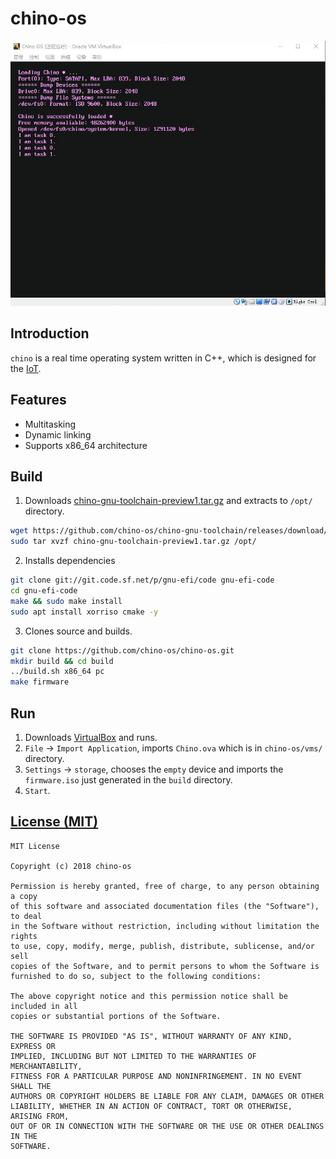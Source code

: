 chino-os
===
![Screenshots](screenshots/1.png)

## Introduction

`chino` is a real time operating system written in C++, which is designed for the [IoT](https://en.wikipedia.org/wiki/Internet_of_things).

## Features
- Multitasking
- Dynamic linking
- Supports x86_64 architecture

## Build

1. Downloads [chino-gnu-toolchain-preview1.tar.gz](https://github.com/chino-os/chino-gnu-toolchain/releases/download/preview1/chino-gnu-toolchain-preview1.tar.gz) and extracts to `/opt/` directory.
```bash
wget https://github.com/chino-os/chino-gnu-toolchain/releases/download/preview1/chino-gnu-toolchain-preview1.tar.gz
sudo tar xvzf chino-gnu-toolchain-preview1.tar.gz /opt/
```
2. Installs dependencies
```bash
git clone git://git.code.sf.net/p/gnu-efi/code gnu-efi-code
cd gnu-efi-code
make && sudo make install
sudo apt install xorriso cmake -y
```
3. Clones source and builds.
```bash
git clone https://github.com/chino-os/chino-os.git
mkdir build && cd build
../build.sh x86_64 pc
make firmware
```

## Run
1. Downloads [VirtualBox](https://www.virtualbox.org/wiki/Downloads) and runs.
2. `File` -> `Import Application`, imports `Chino.ova` which is in `chino-os/vms/` directory.
3. `Settings` -> `storage`, chooses the `empty` device and imports the `firmware.iso` just generated in the `build` directory.
4. `Start`.

## [License (MIT)](https://raw.githubusercontent.com/chino-os/chino-os/master/LICENSE)

	MIT License

	Copyright (c) 2018 chino-os

	Permission is hereby granted, free of charge, to any person obtaining a copy
	of this software and associated documentation files (the "Software"), to deal
	in the Software without restriction, including without limitation the rights
	to use, copy, modify, merge, publish, distribute, sublicense, and/or sell
	copies of the Software, and to permit persons to whom the Software is
	furnished to do so, subject to the following conditions:

	The above copyright notice and this permission notice shall be included in all
	copies or substantial portions of the Software.

	THE SOFTWARE IS PROVIDED "AS IS", WITHOUT WARRANTY OF ANY KIND, EXPRESS OR
	IMPLIED, INCLUDING BUT NOT LIMITED TO THE WARRANTIES OF MERCHANTABILITY,
	FITNESS FOR A PARTICULAR PURPOSE AND NONINFRINGEMENT. IN NO EVENT SHALL THE
	AUTHORS OR COPYRIGHT HOLDERS BE LIABLE FOR ANY CLAIM, DAMAGES OR OTHER
	LIABILITY, WHETHER IN AN ACTION OF CONTRACT, TORT OR OTHERWISE, ARISING FROM,
	OUT OF OR IN CONNECTION WITH THE SOFTWARE OR THE USE OR OTHER DEALINGS IN THE
	SOFTWARE.
